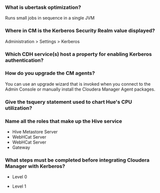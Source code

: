 ### What is ubertask optimization?
Runs small jobs in sequence in a single JVM 

### Where in CM is the Kerberos Security Realm value displayed?
Administration > Settings > Kerberos
 
### Which CDH service(s) host a property for enabling Kerberos authentication?

### How do you upgrade the CM agents?
You can use an upgrade wizard that is invoked when you connect to the Admin Console or manually install the Cloudera Manager Agent packages.

### Give the tsquery statement used to chart Hue's CPU utilization?

### Name all the roles that make up the Hive service

* Hive Metastore Server
* WebHCat Server
* WebHCat Server
* Gateway

### What steps must be completed before integrating Cloudera Manager with Kerberos?

* Level 0 


* Level 1
